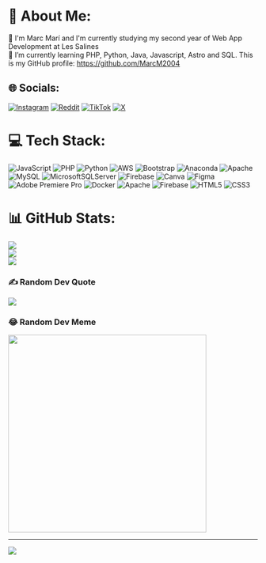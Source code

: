 # 💫 About Me:
🔭 I'm  Marc Marí and I'm currently studying my second year of Web App Development at Les Salines<br>🌱 I’m currently learning PHP, Python, Java, Javascript, Astro and SQL. This is my GitHub profile: https://github.com/MarcM2004<br>
<!--Una petita introducció sobre mi-->

## 🌐 Socials:
[![Instagram](https://img.shields.io/badge/Instagram-%23E4405F.svg?logo=Instagram&logoColor=white)](https://instagram.com/_.mmarcc._) [![Reddit](https://img.shields.io/badge/Reddit-%23FF4500.svg?logo=Reddit&logoColor=white)](https://reddit.com/user/MarcM2004) [![TikTok](https://img.shields.io/badge/TikTok-%23000000.svg?logo=TikTok&logoColor=white)](https://tiktok.com/@_.mmerkk._) [![X](https://img.shields.io/badge/X-black.svg?logo=X&logoColor=white)](https://x.com/@M2004Marc) 
<!--Aquestes son les meves xarxes socials amb els seus links i amb logos que es mostren a la pàgina-->


# 💻 Tech Stack:
![JavaScript](https://img.shields.io/badge/javascript-%23323330.svg?style=for-the-badge&logo=javascript&logoColor=%23F7DF1E) ![PHP](https://img.shields.io/badge/php-%23777BB4.svg?style=for-the-badge&logo=php&logoColor=white) ![Python](https://img.shields.io/badge/python-3670A0?style=for-the-badge&logo=python&logoColor=ffdd54) ![AWS](https://img.shields.io/badge/AWS-%23FF9900.svg?style=for-the-badge&logo=amazon-aws&logoColor=white) ![Bootstrap](https://img.shields.io/badge/bootstrap-%238511FA.svg?style=for-the-badge&logo=bootstrap&logoColor=white) ![Anaconda](https://img.shields.io/badge/Anaconda-%2344A833.svg?style=for-the-badge&logo=anaconda&logoColor=white) ![Apache](https://img.shields.io/badge/apache-%23D42029.svg?style=for-the-badge&logo=apache&logoColor=white) ![MySQL](https://img.shields.io/badge/mysql-%2300000f.svg?style=for-the-badge&logo=mysql&logoColor=white) ![MicrosoftSQLServer](https://img.shields.io/badge/Microsoft%20SQL%20Server-CC2927?style=for-the-badge&logo=microsoft%20sql%20server&logoColor=white) ![Firebase](https://img.shields.io/badge/Firebase-039BE5?style=for-the-badge&logo=Firebase&logoColor=white) ![Canva](https://img.shields.io/badge/Canva-%2300C4CC.svg?style=for-the-badge&logo=Canva&logoColor=white) ![Figma](https://img.shields.io/badge/figma-%23F24E1E.svg?style=for-the-badge&logo=figma&logoColor=white) ![Adobe Premiere Pro](https://img.shields.io/badge/Adobe%20Premiere%20Pro-9999FF.svg?style=for-the-badge&logo=Adobe%20Premiere%20Pro&logoColor=white) ![Docker](https://img.shields.io/badge/docker-%230db7ed.svg?style=for-the-badge&logo=docker&logoColor=white) ![Apache](https://img.shields.io/badge/apache-%23D42029.svg?style=for-the-badge&logo=apache&logoColor=white) ![Firebase](https://img.shields.io/badge/firebase-%23039BE5.svg?style=for-the-badge&logo=firebase) ![HTML5](https://img.shields.io/badge/html5-%23E34F26.svg?style=for-the-badge&logo=html5&logoColor=white) ![CSS3](https://img.shields.io/badge/css3-%231572B6.svg?style=for-the-badge&logo=css3&logoColor=white)
<!--Aquestes son les tecnologies que utlilitzo i els enllaços son les icones que apareixen al perfil-->



# 📊 GitHub Stats:
![](https://github-readme-stats.vercel.app/api?username=MarcM2004&theme=blueberry&hide_border=false&include_all_commits=false&count_private=true)<br/>
![](https://github-readme-streak-stats.herokuapp.com/?user=MarcM2004&theme=blueberry&hide_border=false)<br/>
![](https://github-readme-stats.vercel.app/api/top-langs/?username=MarcM2004&theme=blueberry&hide_border=false&include_all_commits=false&count_private=true&layout=compact)
<!--Això son estadístiques de Github, com els commits fets-->


### ✍️ Random Dev Quote
![](https://quotes-github-readme.vercel.app/api?type=horizontal&theme=radical)
<!--Això és un enllaç que genera frases de programadors aleatoriament quan refresques la pàgina-->


### 😂 Random Dev Meme
<img src='https://randommeme-five.vercel.app/' style="height: 400px;"/>
<!--Això és un enllaç que genera memes aleatoriament quan refresques la pàgina-->



---
[![](https://visitcount.itsvg.in/api?id=MarcM2004&icon=0&color=0)](https://visitcount.itsvg.in)
<!--Aquí pots comprovar el numero de visites al teu perfil-->

